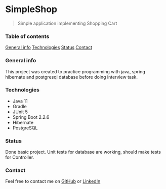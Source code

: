 # SimpleShop
> Simple application implementing Shopping Cart

### Table of contents
[General info](#general-info)
[Technologies](#technologies)
[Status](#status)
[Contact](#contact)

### General info
This project was created to practice programming with java, spring hibernate and postgresql database before doing interview task.

### Technologies
* Java 11
* Gradle
* JUnit 5
* Spring Boot 2.2.6
* Hibernate
* PostgreSQL

### Status
Done basic project. Unit tests for database are working, should make tests for Controller.

### Contact
Feel free to contact me on [GitHub](https://github.com/lapa44) or [LinkedIn](https://www.linkedin.com/in/jonasz-%C5%82api%C5%84ski/)
